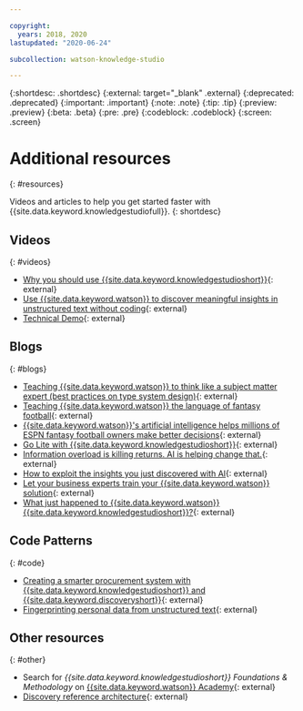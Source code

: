```yaml
---

copyright:
  years: 2018, 2020
lastupdated: "2020-06-24"

subcollection: watson-knowledge-studio

---
```


{:shortdesc: .shortdesc}
{:external: target="_blank" .external}
{:deprecated: .deprecated}
{:important: .important}
{:note: .note}
{:tip: .tip}
{:preview: .preview}
{:beta: .beta}
{:pre: .pre}
{:codeblock: .codeblock}
{:screen: .screen}

# Additional resources
{: #resources}

Videos and articles to help you get started faster with {{site.data.keyword.knowledgestudiofull}}.
{: shortdesc}

## Videos
{: #videos}

- [Why you should use {{site.data.keyword.knowledgestudioshort}}](https://youtu.be/r2xYHW0iyZM){: external}
- [Use {{site.data.keyword.watson}} to discover meaningful insights in unstructured text without coding](https://youtu.be/byqpojcfDZM){: external}
- [Technical Demo](https://ibm.biz/wks_demo){: external}

## Blogs
{: #blogs}

- [Teaching {{site.data.keyword.watson}} to think like a subject matter expert (best practices on type system design)](https://developer.ibm.com/dwblog/2018/watson-knowledge-studio-nlp-supervised-machine-learning/){: external}
- [Teaching {{site.data.keyword.watson}} the language of fantasy football](https://developer.ibm.com/dwblog/2018/teaching-watson-language-fantasy-football/){: external}
- [{{site.data.keyword.watson}}'s artificial intelligence helps millions of ESPN fantasy football owners make better decisions](https://developer.ibm.com/dwblog/2017/espn-fantasy-football-watson-ai-playoffs/){: external}
- [Go Lite with {{site.data.keyword.knowledgestudioshort}}](https://www.ibm.com/cloud/blog/announcements/go-lite-watson-knowledge-studio?mhsrc=ibmsearch_a&mhq=go%20lite%20with%20Watson%20Knowledge%20Studio){: external}
- [Information overload is killing returns. AI is helping change that.](https://www.ibm.com/blogs/watson/2018/02/information-overload-is-killing-returns-ai-is-helping-to-change-that/){: external}
- [How to exploit the insights you just discovered with AI](https://www.ibm.com/blogs/watson/2018/01/how-to-exploiting-the-insights-you-just-discovered-with-ai/){: external}
- [Let your business experts train your {{site.data.keyword.watson}} solution](https://www.ibm.com/blogs/watson/2017/12/let-your-business-experts-train-your-watson-solution/){: external}
- [What just happened to {{site.data.keyword.watson}} {{site.data.keyword.knowledgestudioshort}}?](https://developer.ibm.com/dwblog/2017/what-just-happened-to-watson-knowledge-studio/){: external}

## Code Patterns
{: #code}

- [Creating a smarter procurement system with {{site.data.keyword.knowledgestudioshort}} and {{site.data.keyword.discoveryshort}}](https://github.com/IBM/procurement-analysis-with-wks){: external}
- [Fingerprinting personal data from unstructured text](https://developer.ibm.com/patterns/fingerprinting-personal-data-from-unstructured-text/){: external}

## Other resources
{: #other}

- Search for *{{site.data.keyword.knowledgestudioshort}} Foundations & Methodology* on [{{site.data.keyword.watson}} Academy](https://www.ibm.com/training/watsonacademy){: external}
- [Discovery reference architecture](https://ibm.biz/wds_architecture){: external}